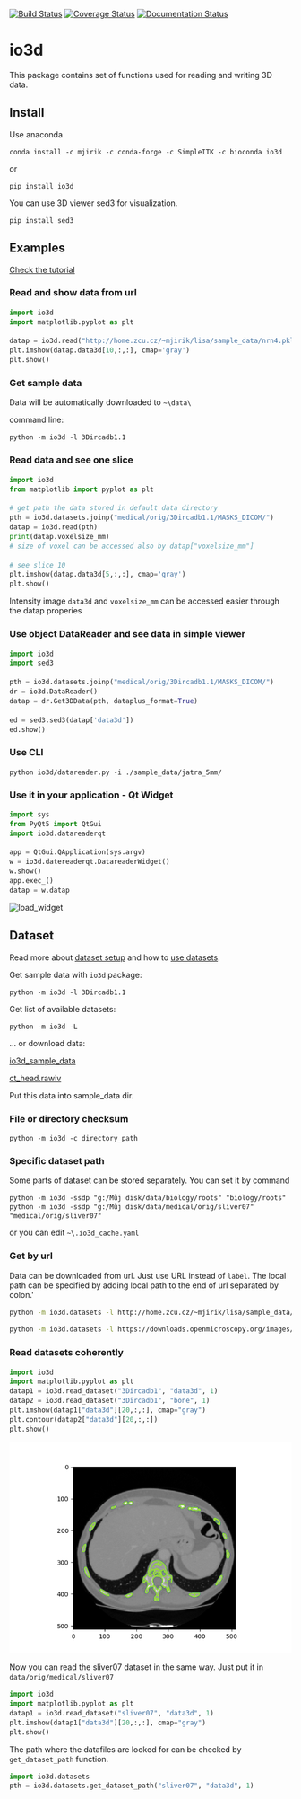 [![Build Status](https://travis-ci.org/mjirik/io3d.svg?branch=master)](https://travis-ci.org/mjirik/io3d)
[![Coverage Status](https://coveralls.io/repos/mjirik/io3d/badge.svg?branch=master)](https://coveralls.io/r/mjirik/io3d?branch=master)
[![Documentation Status](https://readthedocs.org/projects/io3d/badge/?version=latest)](http://io3d.readthedocs.io/en/latest/?badge=latest)

# io3d

This package contains set of functions used for reading and writing 3D data.

## Install

Use anaconda 

```shell
conda install -c mjirik -c conda-forge -c SimpleITK -c bioconda io3d
```

or

```shell
pip install io3d
```

You can use 3D viewer sed3 for visualization.

```shell
pip install sed3
```

## Examples

[Check the tutorial](examples/tutorial_read_dataset_and_see_with_sed3.ipynb)

### Read and show data from url

```python
import io3d
import matplotlib.pyplot as plt

datap = io3d.read("http://home.zcu.cz/~mjirik/lisa/sample_data/nrn4.pklz")
plt.imshow(datap.data3d[10,:,:], cmap='gray')
plt.show()
```


### Get sample data

Data will be automatically downloaded to `~\data\`

command line:
```shell
python -m io3d -l 3Dircadb1.1
```

### Read data and see one slice

```python
import io3d
from matplotlib import pyplot as plt

# get path the data stored in default data directory
pth = io3d.datasets.joinp("medical/orig/3Dircadb1.1/MASKS_DICOM/")
datap = io3d.read(pth)
print(datap.voxelsize_mm)
# size of voxel can be accessed also by datap["voxelsize_mm"]

# see slice 10
plt.imshow(datap.data3d[5,:,:], cmap='gray')
plt.show()
```

Intensity image `data3d` and `voxelsize_mm` can be accessed easier through the datap properies


### Use object DataReader and see data in simple viewer

```python
import io3d
import sed3

pth = io3d.datasets.joinp("medical/orig/3Dircadb1.1/MASKS_DICOM/")
dr = io3d.DataReader()
datap = dr.Get3DData(pth, dataplus_format=True)

ed = sed3.sed3(datap['data3d'])
ed.show()
```

### Use CLI

```shell
python io3d/datareader.py -i ./sample_data/jatra_5mm/
```

### Use it in your application - Qt Widget

```python
import sys
from PyQt5 import QtGui
import io3d.datareaderqt

app = QtGui.QApplication(sys.argv)    
w = io3d.datereaderqt.DatareaderWidget()
w.show()
app.exec_()
datap = w.datap
```

![load_widget](imgs/load_widget.png)


## Dataset

Read more about [dataset setup](examples/dataset_setup.ipynb) and how to [use datasets](examples/datasets_read.ipynb).

Get sample data with `io3d` package:

```shell
python -m io3d -l 3Dircadb1.1
```

Get list of available datasets:

```shell
python -m io3d -L
```

... or download data:

[io3d_sample_data](http://147.228.240.61/queetech/sample-extra-data/io3d_sample_data.zip)

[ct_head.rawiv](http://mgltools.scripps.edu/downloads/tars/releases/DocTars/DOCPACKS/Vision/doc/Tutorial/headandslice/ct_head.rawiv)

Put this data into sample_data dir.


### File or directory checksum

```shell
python -m io3d -c directory_path
```


### Specific dataset path

Some parts of dataset can be stored separately. 
You can set it by command

```shell
python -m io3d -ssdp "g:/Můj disk/data/biology/roots" "biology/roots"
python -m io3d -ssdp "g:/Můj disk/data/medical/orig/sliver07" "medical/orig/sliver07"
```

or you can edit `~\.io3d_cache.yaml`


### Get by url

Data can be downloaded from url. Just use URL instead of `label`.
The local path can be specified by adding local path to the end of url separated by colon.'

```bash
python -m io3d.datasets -l http://home.zcu.cz/~mjirik/lisa/sample_data/biodur_sample.zip:biodur_sample/
```
```bash
python -m io3d.datasets -l https://downloads.openmicroscopy.org/images/OME-TIFF/2016-06/bioformats-artificial/time-series.ome.tif:biology/orig/roots
```



### Read datasets coherently


```python
import io3d
import matplotlib.pyplot as plt
datap1 = io3d.read_dataset("3Dircadb1", "data3d", 1)
datap2 = io3d.read_dataset("3Dircadb1", "bone", 1)
plt.imshow(datap1["data3d"][20,:,:], cmap="gray")
plt.contour(datap2["data3d"][20,:,:])
plt.show()
```

![ircad](imgs/ircadb01.png)

Now you can read the sliver07 dataset in the same way. Just put it in `data/orig/medical/sliver07`

```python
import io3d
import matplotlib.pyplot as plt
datap1 = io3d.read_dataset("sliver07", "data3d", 1)
plt.imshow(datap1["data3d"][20,:,:], cmap="gray")
plt.show()
```

The path where the datafiles are looked for can be checked by `get_dataset_path` function.

```python
import io3d.datasets
pth = io3d.datasets.get_dataset_path("sliver07", "data3d", 1)
```

